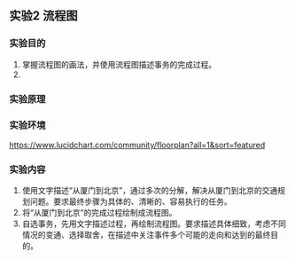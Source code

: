 
##  实验2  流程图



###  实验目的

1. 掌握流程图的画法，并使用流程图描述事务的完成过程。
2. 

###  实验原理


###  实验环境

https://www.lucidchart.com/community/floorplan?all=1&sort=featured

###  实验内容

1. 使用文字描述“从厦门到北京”，通过多次的分解，解决从厦门到北京的交通规划问题。要求最终步骤为具体的、清晰的、容易执行的任务。
2. 将“从厦门到北京”的完成过程绘制成流程图。
3. 自选事务，先用文字描述过程，再绘制流程图。要求描述具体细致，考虑不同情况的变通、选择取舍，在描述中关注事件多个可能的走向和达到的最终目的。